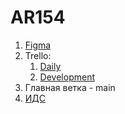 # AR154


1. [Figma](https://www.figma.com/file/AeNdMYk97iEtm4kIcNmPj4/AR154-new-magic-cleaner-%40mixsolo?node-id=2-6463&t=pXKmAE3h9ZXxyk97-0)
2. Trello:
   1. [Daily](https://trello.com/c/9WT06Sky/94-ar154-new-magic-cleaner-mixsolo)
   2. [Development](https://trello.com/c/hReX1wQU/193-ar154-new-magic-cleaner-mixsolo)
3. Главная ветка - main
4. [ИДС](https://docs.google.com/spreadsheets/d/1AHlBq4dA7J7cFEF2MS-sQe1qSKzSffZV/edit#gid=243144553)